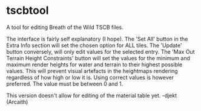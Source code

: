 # tscbtool
A tool for editing Breath of the Wild TSCB files.

The interface is fairly self explanatory (I hope).
The 'Set All' button in the Extra Info section will set the chosen option for ALL tiles. The 'Update' button conversely, will only edit values for the selected entry.
The 'Max Out Terrain Height Constraints' button will set the values for the minimum and maximum render heights for water and terrain to their highest possible values. This will prevent visual artefacts in the heightmaps rendering regardless of how high or low it is. Using correct values is however preferred. The value must be between 0 and 1.

This version doesn't allow for editing of the material table yet.
-djekt (Arcaith)
